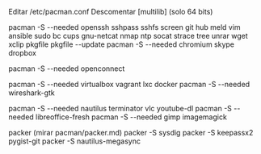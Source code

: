 Editar /etc/pacman.conf
Descomentar [multilib] (solo 64 bits)

pacman -S --needed openssh sshpass sshfs screen git hub meld vim ansible sudo bc cups gnu-netcat nmap ntp socat strace tree unrar wget xclip pkgfile
pkgfile --update
pacman -S --needed chromium skype dropbox

pacman -S --needed openconnect

pacman -S --needed virtualbox vagrant lxc docker
pacman -S --needed wireshark-gtk

pacman -S --needed nautilus terminator vlc youtube-dl
pacman -S --needed libreoffice-fresh
pacman -S --needed gimp imagemagick



packer (mirar pacman/packer.md)
packer -S sysdig
packer -S keepassx2 pygist-git
packer -S nautilus-megasync

